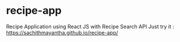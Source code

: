 # recipe-app
Recipe Application using React JS with Recipe Search API
Just try it : https://sachithmayantha.github.io/recipe-app/

